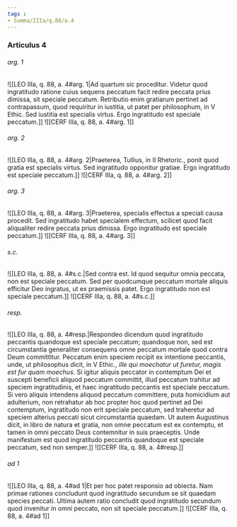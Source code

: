 ```yaml
---
tags : 
- Summa/IIIa/q.88/a.4
---
```


### Articulus 4

###### arg. 1
![[LEO IIIa, q. 88, a. 4#arg. 1|Ad quartum sic proceditur. Videtur quod ingratitudo ratione cuius sequens peccatum facit redire peccata prius dimissa, sit speciale peccatum. Retributio enim gratiarum pertinet ad contrapassum, quod requiritur in iustitia, ut patet per philosophum, in V Ethic. Sed iustitia est specialis virtus. Ergo ingratitudo est speciale peccatum.]]
![[CERF IIIa, q. 88, a. 4#arg. 1]]

###### arg. 2
![[LEO IIIa, q. 88, a. 4#arg. 2|Praeterea, Tullius, in II Rhetoric., ponit quod gratia est specialis virtus. Sed ingratitudo opponitur gratiae. Ergo ingratitudo est speciale peccatum.]]
![[CERF IIIa, q. 88, a. 4#arg. 2]]

###### arg. 3
![[LEO IIIa, q. 88, a. 4#arg. 3|Praeterea, specialis effectus a speciali causa procedit. Sed ingratitudo habet specialem effectum, scilicet quod facit aliqualiter redire peccata prius dimissa. Ergo ingratitudo est speciale peccatum.]]
![[CERF IIIa, q. 88, a. 4#arg. 3]]

###### s.c.
![[LEO IIIa, q. 88, a. 4#s.c.|Sed contra est. Id quod sequitur omnia peccata, non est speciale peccatum. Sed per quodcumque peccatum mortale aliquis efficitur Deo ingratus, ut ex praemissis patet. Ergo ingratitudo non est speciale peccatum.]]
![[CERF IIIa, q. 88, a. 4#s.c.]]

###### resp.
![[LEO IIIa, q. 88, a. 4#resp.|Respondeo dicendum quod ingratitudo peccantis quandoque est speciale peccatum; quandoque non, sed est circumstantia generaliter consequens omne peccatum mortale quod contra Deum committitur. Peccatum enim speciem recipit ex intentione peccantis, unde, ut philosophus dicit, in V Ethic., *ille qui moechatur ut furetur, magis est fur quam moechus*. Si igitur aliquis peccator in contemptum Dei et suscepti beneficii aliquod peccatum committit, illud peccatum trahitur ad speciem ingratitudinis, et haec ingratitudo peccantis est speciale peccatum. Si vero aliquis intendens aliquod peccatum committere, puta homicidium aut adulterium, non retrahatur ab hoc propter hoc quod pertinet ad Dei contemptum, ingratitudo non erit speciale peccatum, sed traheretur ad speciem alterius peccati sicut circumstantia quaedam. Ut autem Augustinus dicit, in libro de natura et gratia, non omne peccatum est ex contemptu, et tamen in omni peccato Deus contemnitur in suis praeceptis. Unde manifestum est quod ingratitudo peccantis quandoque est speciale peccatum, sed non semper.]]
![[CERF IIIa, q. 88, a. 4#resp.]]

###### ad 1
![[LEO IIIa, q. 88, a. 4#ad 1|Et per hoc patet responsio ad obiecta. Nam primae rationes concludunt quod ingratitudo secundum se sit quaedam species peccati. Ultima autem ratio concludit quod ingratitudo secundum quod invenitur in omni peccato, non sit speciale peccatum.]]
![[CERF IIIa, q. 88, a. 4#ad 1]]

